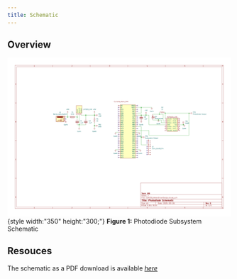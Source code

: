 ```yaml
---
title: Schematic
---
```


## Overview

![schematic](EGR330_Subsystem_Schematic.png){style width:"350" height:"300;"}
**Figure 1:** Photodiode Subsystem Schematic


## Resouces

The schematic as a PDF download is available [*here*](EGR330_Subsystem_Schematic.pdf)